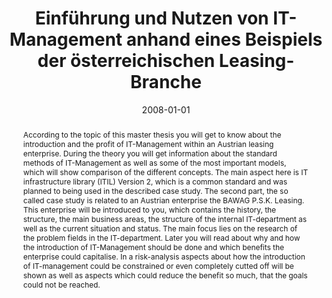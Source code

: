 ---
abstract: According to the topic of this master thesis you will get to know about
  the introduction and the profit of IT-Management within an Austrian leasing enterprise.
  During the theory you will get information about the standard methods of IT-Management
  as well as some of the most important models, which will show comparison of the
  different concepts. The main aspect here is IT infrastructure library (ITIL) Version
  2, which is a common standard and was planned to being used in the described case
  study. The second part, the so called case study is related to an Austrian enterprise
  the BAWAG P.S.K. Leasing. This enterprise will be introduced to you, which contains
  the history, the structure, the main business areas, the structure of the internal
  IT-department as well as the current situation and status. The main focus lies on
  the research of the problem fields in the IT-department. Later you will read about
  why and how the introduction of IT-Management should be done and which benefits
  the enterprise could capitalise. In a risk-analysis aspects about how the introduction
  of IT-management could be constrained or even completely cutted off will be shown
  as well as aspects which could reduce the benefit so much, that the goals could
  not be reached.
authors:
- Alexander Schlaffer
date: '2008-01-01'
featured: false
links:
- name: Publik
  url: https://publik.tuwien.ac.at/showentry.php?ID=172156&lang=2
publication_types:
- '7'
publishDate: '2008-01-01'
title: Einführung und Nutzen von IT-Management anhand eines Beispiels der österreichischen
  Leasing-Branche
url_pdf: ''
---